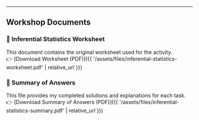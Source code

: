 ---

## Workshop Documents

<div class="downloads-box">

### 📘 Inferential Statistics Worksheet  
This document contains the original worksheet used for the activity.  
👉 [Download Worksheet (PDF)]({{ '/assets/files/inferential-statistics-worksheet.pdf' | relative_url }})

### 📗 Summary of Answers  
This file provides my completed solutions and explanations for each task.  
👉 [Download Summary of Answers (PDF)]({{ '/assets/files/inferential-statistics-summary.pdf' | relative_url }})

</div>
